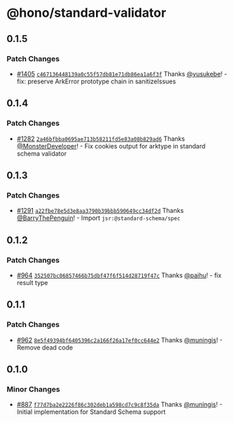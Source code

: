 # @hono/standard-validator

## 0.1.5

### Patch Changes

- [#1405](https://github.com/honojs/middleware/pull/1405) [`c467136448139a0c55f57db81e71db86ea1a6f3f`](https://github.com/honojs/middleware/commit/c467136448139a0c55f57db81e71db86ea1a6f3f) Thanks [@yusukebe](https://github.com/yusukebe)! - fix: preserve ArkError prototype chain in sanitizeIssues

## 0.1.4

### Patch Changes

- [#1282](https://github.com/honojs/middleware/pull/1282) [`2a46bfbba0695ae713b58211fd5e83a08b829ad6`](https://github.com/honojs/middleware/commit/2a46bfbba0695ae713b58211fd5e83a08b829ad6) Thanks [@MonsterDeveloper](https://github.com/MonsterDeveloper)! - Fix cookies output for arktype in standard schema validator

## 0.1.3

### Patch Changes

- [#1291](https://github.com/honojs/middleware/pull/1291) [`a22fbe78e5d3e8aa3790b39bbb590649cc34df2d`](https://github.com/honojs/middleware/commit/a22fbe78e5d3e8aa3790b39bbb590649cc34df2d) Thanks [@BarryThePenguin](https://github.com/BarryThePenguin)! - Import `jsr:@standard-schema/spec`

## 0.1.2

### Patch Changes

- [#964](https://github.com/honojs/middleware/pull/964) [`352507bc06857466b75dbf47f6f514d28719f47c`](https://github.com/honojs/middleware/commit/352507bc06857466b75dbf47f6f514d28719f47c) Thanks [@paihu](https://github.com/paihu)! - fix result type

## 0.1.1

### Patch Changes

- [#962](https://github.com/honojs/middleware/pull/962) [`8e5f49394bf6405396c2a166f26a17ef0cc644e2`](https://github.com/honojs/middleware/commit/8e5f49394bf6405396c2a166f26a17ef0cc644e2) Thanks [@muningis](https://github.com/muningis)! - Remove dead code

## 0.1.0

### Minor Changes

- [#887](https://github.com/honojs/middleware/pull/887) [`f77d7ba2e2226f86c302deb1a598cd7c9c8f35da`](https://github.com/honojs/middleware/commit/f77d7ba2e2226f86c302deb1a598cd7c9c8f35da) Thanks [@muningis](https://github.com/muningis)! - Initial implementation for Standard Schema support
